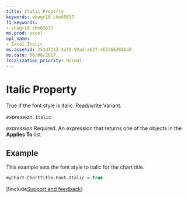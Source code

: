 ```yaml
---
title: Italic Property
keywords: vbagr10.chm65637
f1_keywords:
- vbagr10.chm65637
ms.prod: excel
api_name:
- Excel.Italic
ms.assetid: 251d7213-4af6-92ad-a627-462266265ba8
ms.date: 06/08/2017
localization_priority: Normal
---
```



# Italic Property

True if the font style is italic. Read/write Variant.

_expression_. `Italic`

 _expression_ Required. An expression that returns one of the objects in the **Applies To** list.


## Example

This example sets the font style to italic for the chart title.


```vb
myChart.ChartTitle.Font.Italic = True
```

[!include[Support and feedback](~/includes/feedback-boilerplate.md)]